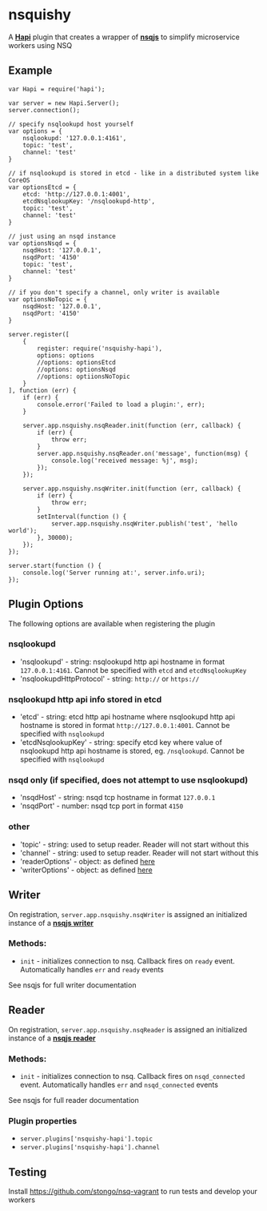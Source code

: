 # nsquishy

A **[Hapi](http://github.com/hapijs/hapijis)** plugin that creates a wrapper of **[nsqjs](https://github.com/dudleycarr/nsqjs)** to simplify microservice workers using NSQ

## Example

```
var Hapi = require('hapi');

var server = new Hapi.Server();
server.connection();

// specify nsqlookupd host yourself
var options = {
    nsqlookupd: '127.0.0.1:4161',
    topic: 'test',
    channel: 'test'
}

// if nsqlookupd is stored in etcd - like in a distributed system like CoreOS
var optionsEtcd = {
    etcd: 'http://127.0.0.1:4001',
    etcdNsqlookupKey: '/nsqlookupd-http',
    topic: 'test',
    channel: 'test'
}

// just using an nsqd instance
var optionsNsqd = {
    nsqdHost: '127.0.0.1',
    nsqdPort: '4150'
    topic: 'test',
    channel: 'test'
}

// if you don't specify a channel, only writer is available
var optionsNoTopic = {
    nsqdHost: '127.0.0.1',
    nsqdPort: '4150'
}

server.register([
    {
        register: require('nsquishy-hapi'),
        options: options
        //options: optionsEtcd
        //options: optionsNsqd
        //options: optiionsNoTopic
    }
], function (err) {
    if (err) {
        console.error('Failed to load a plugin:', err);
    }

    server.app.nsquishy.nsqReader.init(function (err, callback) {
        if (err) {
            throw err;
        }
        server.app.nsquishy.nsqReader.on('message', function(msg) {
            console.log('received message: %j', msg);
        });
    });

    server.app.nsquishy.nsqWriter.init(function (err, callback) {
        if (err) {
            throw err;
        }
        setInterval(function () {
            server.app.nsquishy.nsqWriter.publish('test', 'hello world');
        }, 30000);
    });
});

server.start(function () {
    console.log('Server running at:', server.info.uri);
});

```

## Plugin Options

The following options are available when registering the plugin

### nsqlookupd

* 'nsqlookupd' - string: nsqlookupd http api hostname in format `127.0.0.1:4161`.  Cannot be specified with `etcd` and `etcdNsqlookupKey`
* 'nsqlookupdHttpProtocol' - string: `http://` or `https://`

### nsqlookupd http api info stored in etcd

* 'etcd' - string: etcd http api hostname where nsqlookupd http api hostname is stored in format `http://127.0.0.1:4001`. Cannot be specified with `nsqlookupd`
* 'etcdNsqlookupKey' - string: specify etcd key where value of nsqlookupd http api hostname is stored, eg. `/nsqlookupd`. Cannot be specified with `nsqlookupd`

### nsqd only (if specified, does not attempt to use nsqlookupd)

* 'nsqdHost' - string: nsqd tcp hostname in format `127.0.0.1`
* 'nsqdPort' - number: nsqd tcp port in format `4150`

### other

* 'topic' - string: used to setup reader. Reader will not start without this
* 'channel' - string: used to setup reader. Reader will not start without this
* 'readerOptions' - object: as defined [here](https://github.com/dudleycarr/nsqjs)
* 'writerOptions' - object: as defined [here](https://github.com/dudleycarr/nsqjs)

## Writer

On registration, `server.app.nsquishy.nsqWriter` is assigned an initialized instance of a **[nsqjs writer](https://github.com/dudleycarr/nsqjs)**

### Methods:

* `init` - initializes connection to nsq. Callback fires on `ready` event. Automatically handles `err` and `ready` events

See nsqjs for full writer documentation

## Reader

On registration, `server.app.nsquishy.nsqReader` is assigned an initialized instance of a **[nsqjs reader](https://github.com/dudleycarr/nsqjs)**

### Methods:

* `init` - initializes connection to nsq. Callback fires on `nsqd_connected` event. Automatically handles `err` and `nsqd_connected` events

See nsqjs for full reader documentation

### Plugin properties

* `server.plugins['nsquishy-hapi'].topic`
* `server.plugins['nsquishy-hapi'].channel`

## Testing

Install https://github.com/stongo/nsq-vagrant to run tests and develop your workers
